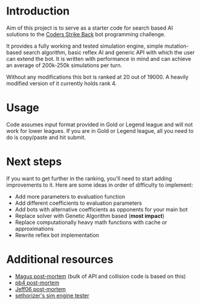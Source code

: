 # Introduction

Aim of this project is to serve as a starter code for search based AI solutions to the [Coders Strike Back](https://www.codingame.com/multiplayer/bot-programming/coders-strike-back) bot programming challenge. 

It provides a fully working and tested simulation engine, simple mutation-based search algorithm, basic reflex AI and generic API with which the user can extend the bot. It is written with performance in mind and can achieve an average of 200k-250k simulations per turn.

Without any modifications this bot is ranked at 20 out of 19000. A heavily modified version of it currently holds rank 4.

# Usage

Code assumes input format provided in Gold or Legend league and will not work for lower leagues.
If you are in Gold or Legend league, all you need to do is copy/paste and hit submit. 

# Next steps

If you want to get further in the ranking, you'll need to start adding improvements to it. Here are some ideas in order of difficulty to implement:

* Add more parameters to evaluation function
* Add different coefficients to evaluation parameters
* Add bots with alternative coefficients as opponents for your main bot
* Replace solver with Genetic Algorithm based (**most impact**)
* Replace computationally heavy math functions with cache or approximations
* Rewrite reflex bot implementation

# Additional resources

* [Magus post-mortem](http://files.magusgeek.com/csb/csb_en.html) (bulk of API and collision code is based on this)
* [pb4 post-mortem](https://www.codingame.com/blog/coders-strike-back-pb4608s-ai-rank-3rd/)
* [Jeff06 post-mortem](https://www.codingame.com/blog/genetic-algorithms-coders-strike-back-game/)
* [sethorizer's sim engine tester](https://github.com/sethorizer/csb)